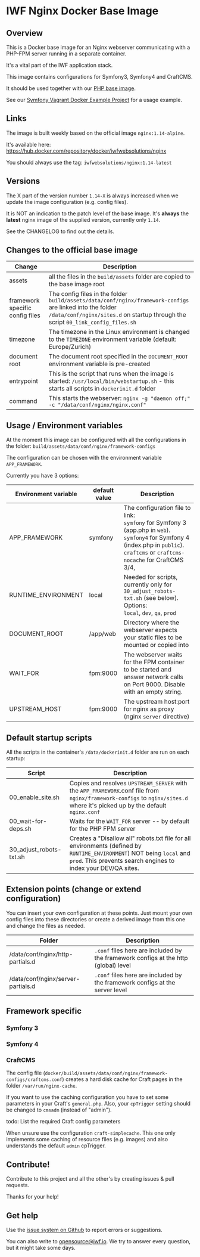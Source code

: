 # IWF Nginx Docker Base Image


## Overview

This is a Docker base image for an Nginx webserver communicating with a PHP-FPM server running in a separate
container.

It's a vital part of the IWF application stack.

This image contains configurations for Symfony3, Symfony4 and CraftCMS.

It should be used together with our [PHP base image](https://hub.docker.com/repository/docker/iwfwebsolutions/phpfpm). 

See our [Symfony Vagrant Docker Example Project](https://github.com/iwf-web/symfony-vagrant-docker-example) for a usage example.


## Links

The image is built weekly based on the official image `nginx:1.14-alpine`.

It's available here: https://hub.docker.com/repository/docker/iwfwebsolutions/nginx

You should always use the tag: `iwfwebsolutions/nginx:1.14-latest`


## Versions

The X part of the version number `1.14-X` is always increased when we update the image configuration (e.g. config files).

It is NOT an indication to the patch level of the base image. It's **always** the **latest** nginx image of the supplied version, 
currently only `1.14`.

See the CHANGELOG to find out the details.


## Changes to the official base image

Change     | Description
-----------|--------------
assets     | all the files in the `build/assets` folder are copied to the base image root
framework specific config files  |  The config files in the folder `build/assets/data/conf/nginx/framework-configs` are linked into the folder `/data/conf/nginx/sites.d` on startup through the script `00_link_config_files.sh`
timezone   | The timezone in the Linux environment is changed to the `TIMEZONE` environment variable (default: Europe/Zurich)
document root | The document root specified in the `DOCUMENT_ROOT` environment variable is pre-created
entrypoint  | This is the script that runs when the image is started: `/usr/local/bin/webstartup.sh` - this starts all scripts in `dockerinit.d` folder
command    | This starts the webserver: `nginx -g "daemon off;" -c "/data/conf/nginx/nginx.conf"`


 
## Usage / Environment variables

At the moment this image can be configured with all the configurations in the folder: `build/assets/data/conf/nginx/framework-configs`

The configuration can be chosen with the environment variable `APP_FRAMEWORK`. 

Currently you have 3 options:

Environment variable  | default value  | Description
----------------------|----------------|---------------
APP_FRAMEWORK         | symfony        | The configuration file to link:<br>`symfony` for Symfony 3 (app.php in `web`).<br>`symfony4` for Symfony 4 (index.php in `public`).<br>`craftcms` or `craftcms-nocache` for CraftCMS 3/4,
RUNTIME_ENVIRONMENT   | local          | Needed for scripts, currently only for `30_adjust_robots-txt.sh` (see below). Options:<br>`local`, `dev`, `qa`, `prod`
DOCUMENT_ROOT         | /app/web       | Directory where the webserver expects your static files to be mounted or copied into
WAIT_FOR              | fpm:9000       | The webserver waits for the FPM container to be started and answer network calls on Port 9000. Disable with an empty string.
UPSTREAM_HOST         | fpm:9000       | The upstream host:port for nginx as proxy (nginx `server` directive)


## Default startup scripts

All the scripts in the container's `/data/dockerinit.d` folder are run on each startup:

Script       |     Description
-------------|--------------------
00_enable_site.sh        |  Copies and resolves `UPSTREAM_SERVER` with the `APP_FRAMEWORK`.conf file from `nginx/framework-configs` to `nginx/sites.d` where it's picked up by the default `nginx.conf`
00_wait-for-deps.sh      |  Waits for the `WAIT_FOR` server -- by default for the PHP FPM server
30_adjust_robots-txt.sh  |  Creates a "Disallow all" robots.txt file for all environments (defined by `RUNTIME_ENVIRONMENT`) NOT being `local` and `prod`. This prevents search engines to index your DEV/QA sites.


## Extension points (change or extend configuration)

You can insert your own configuration at these points. Just mount your own config files into these directories or create a derived image from this one and change the files as needed.

Folder      | Description
------------|-------------
/data/conf/nginx/http-partials.d   | `.conf` files here are included by the framework configs at the http (global) level
/data/conf/nginx/server-partials.d  | `.conf` files here are included by the framework configs at the server level


## Framework specific

### Symfony 3

### Symfony 4

### CraftCMS

The config file (`docker/build/assets/data/conf/nginx/framework-configs/craftcms.conf`) creates a hard disk cache for Craft pages
in the folder `/var/run/nginx-cache`.

 
If you want to use the caching configuration you have to set some parameters in your Craft's `general.php`.
Also, your `cpTrigger` setting should be changed to `cmsadm` (instead of "admin").

todo: List the required Craft config parameters

When unsure use the configuration `craft-simplecache`. This one only implements some caching of resource files (e.g. images) and also understands the default `admin` cpTrigger.


## Contribute!

Contribute to this project and all the other's by creating issues & pull requests.

Thanks for your help!


## Get help

Use the [issue system on Github](https://github.com/iwf-web/docker-nginx) to report errors or suggestions.

You can also write to opensource@iwf.io. We try to answer every question, but it might take some days.

 
